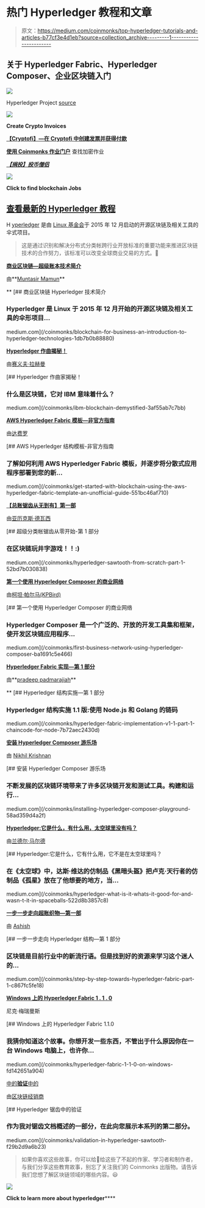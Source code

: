 # 热门 Hyperledger 教程和文章

> 原文：<https://medium.com/coinmonks/top-hyperledger-tutorials-and-articles-b77cf3e4d1eb?source=collection_archive---------1----------------------->

## 关于 Hyperledger Fabric、Hyperledger Composer、企业区块链入门

![](img/c2b5e993fb281c8864f46b459aab813d.png)

Hyperledger Project [source](https://www.cryptoninjas.net/2018/01/25/hyperledger-begins-2018-27-new-members/)

[![](img/8eb99069c498a3c388e6b629c28eb400.png)](https://cryptofi.co/)

**Create Crypto Invoices**

[**【Cryptofi】—在 Cryptofi 中创建发票并获得付款**](https://cryptofi.co/)

[**使用 Coinmonks 作业门户**](https://coinmonks.com/) 查找加密作业

[***【捐投】投币僧侣***](/coinmonks/monks-need-your-help-7440418d67ec)

[![](img/24325228c537a09e28d6e4d8a7d100b8.png)](https://coinmonks.com)

**Click to find blockchain Jobs**

## [查看最新的 Hyperledger 教程](https://medium.com/coinmonks/hyperledger/home)

H [yperledger](https://www.hyperledger.org) 是由 [Linux 基金会](http://www.linuxfoundation.org)于 2015 年 12 月启动的开源区块链及相关工具的伞式项目。

> 这是通过识别和解决分布式分类帐跨行业开放标准的重要功能来推进区块链技术的合作努力，该标准可以改变全球商业交易的方式。👏

[**商业区块链—超级账本技术简介**](/coinmonks/blockchain-for-business-an-introduction-to-hyperledger-technologies-1db7b0b88880)

由**[Muntasir Mamun](https://medium.com/u/160491778110?source=post_page-----b77cf3e4d1eb--------------------------------)**

**[](/coinmonks/blockchain-for-business-an-introduction-to-hyperledger-technologies-1db7b0b88880) [## 商业区块链 Hyperledger 技术简介

### Hyperledger 是 Linux 于 2015 年 12 月开始的开源区块链及相关工具的伞形项目…

medium.com](/coinmonks/blockchain-for-business-an-introduction-to-hyperledger-technologies-1db7b0b88880) 

[**Hyperledger 作曲揭秘！**](/coinmonks/ibm-blockchain-demystified-3af55ab7c7bb)

由[赛义夫·拉赫曼](https://medium.com/u/7be3008b373a?source=post_page-----b77cf3e4d1eb--------------------------------)

[](/coinmonks/ibm-blockchain-demystified-3af55ab7c7bb) [## Hyperledger 作曲家揭秘！

### 什么是区块链，它对 IBM 意味着什么？

medium.com](/coinmonks/ibm-blockchain-demystified-3af55ab7c7bb) 

[**AWS Hyperledger Fabric 模板—非官方指南**](/coinmonks/get-started-with-blockchain-using-the-aws-hyperledger-fabric-template-an-unofficial-guide-551bc46af710)

由[达费罗](https://medium.com/u/87346ec38875?source=post_page-----b77cf3e4d1eb--------------------------------)

[](/coinmonks/get-started-with-blockchain-using-the-aws-hyperledger-fabric-template-an-unofficial-guide-551bc46af710) [## AWS Hyperledger 结构模板-非官方指南

### 了解如何利用 AWS Hyperledger Fabric 模板，并逐步将分散式应用程序部署到您的新…

medium.com](/coinmonks/get-started-with-blockchain-using-the-aws-hyperledger-fabric-template-an-unofficial-guide-551bc46af710) 

[**【总账锯齿从无到有】第一部**](/coinmonks/hyperledger-sawtooth-from-scratch-part-1-52bd7b030838)

由[亚历克斯·德瓦西](https://medium.com/u/5ed5c820da12?source=post_page-----b77cf3e4d1eb--------------------------------)

[](/coinmonks/hyperledger-sawtooth-from-scratch-part-1-52bd7b030838) [## 超级分类帐锯齿从零开始-第 1 部分

### 在区块链玩井字游戏！！:)

medium.com](/coinmonks/hyperledger-sawtooth-from-scratch-part-1-52bd7b030838) 

[**第一个使用 Hyperledger Composer 的商业网络**](/coinmonks/first-business-network-using-hyperledger-composer-ba1691c5e466)

由[柯坦·帕尔马(KPBird)](https://medium.com/u/e2ce4190473?source=post_page-----b77cf3e4d1eb--------------------------------)

[](/coinmonks/first-business-network-using-hyperledger-composer-ba1691c5e466) [## 第一个使用 Hyperledger Composer 的商业网络

### Hyperledger Composer 是一个广泛的、开放的开发工具集和框架，使开发区块链应用程序…

medium.com](/coinmonks/first-business-network-using-hyperledger-composer-ba1691c5e466) 

[**Hyperledger Fabric 实现—第 1 部分**](/coinmonks/hyperledger-fabric-implementation-v1-1-part-1-chaincode-for-node-7b72aec2430d)

由**[pradeep padmarajiah](https://medium.com/u/2130e519c34?source=post_page-----b77cf3e4d1eb--------------------------------)**

**[](/coinmonks/hyperledger-fabric-implementation-v1-1-part-1-chaincode-for-node-7b72aec2430d) [## Hyperledger 结构实施—第 1 部分

### Hyperledger 结构实施 1.1 版:使用 Node.js 和 Golang 的链码

medium.com](/coinmonks/hyperledger-fabric-implementation-v1-1-part-1-chaincode-for-node-7b72aec2430d) 

[**安装 Hyperledger Composer 游乐场**](/coinmonks/installing-hyperledger-composer-playground-58ad359d4a2f)

由 [Nikhil Krishnan](https://medium.com/u/b4dc163bacbb?source=post_page-----b77cf3e4d1eb--------------------------------)

[](/coinmonks/installing-hyperledger-composer-playground-58ad359d4a2f) [## 安装 Hyperledger Composer 游乐场

### 不断发展的区块链环境带来了许多区块链开发和测试工具。构建和运行…

medium.com](/coinmonks/installing-hyperledger-composer-playground-58ad359d4a2f) 

[**Hyperledger:它是什么，有什么用，太空球里没有吗？**](/coinmonks/hyperledger-what-is-it-whats-it-good-for-and-wasn-t-it-in-spaceballs-522d8b3857c8)

由[兰德尔·马尔德](https://medium.com/u/4d6518c9f2ab?source=post_page-----b77cf3e4d1eb--------------------------------)

[](/coinmonks/hyperledger-what-is-it-whats-it-good-for-and-wasn-t-it-in-spaceballs-522d8b3857c8) [## Hyperledger:它是什么，它有什么用，它不是在太空球里吗？

### 在《太空球》中，达斯·维达的仿制品《黑暗头盔》把卢克·天行者的仿制品《孤星》放在了他想要的地方，当…

medium.com](/coinmonks/hyperledger-what-is-it-whats-it-good-for-and-wasn-t-it-in-spaceballs-522d8b3857c8) 

[**一步一步走向超账织物—第一部**](/coinmonks/step-by-step-towards-hyperledger-fabric-part-1-c867fc5fe18)

由 [Ashish](https://medium.com/u/8e5a775b68fd?source=post_page-----b77cf3e4d1eb--------------------------------)

[](/coinmonks/step-by-step-towards-hyperledger-fabric-part-1-c867fc5fe18) [## 一步一步走向 Hyperledger 结构—第 1 部分

### 区块链是目前行业中的新流行语。但是找到好的资源来学习这个迷人的…

medium.com](/coinmonks/step-by-step-towards-hyperledger-fabric-part-1-c867fc5fe18) 

[**Windows 上的 Hyperledger Fabric 1 . 1 . 0**](/coinmonks/hyperledger-fabric-1-1-0-on-windows-fd142651a904)

尼克·梅瑞曼斯

[](/coinmonks/hyperledger-fabric-1-1-0-on-windows-fd142651a904) [## Windows 上的 Hyperledger Fabric 1.1.0

### 我猜你知道这个故事。你想开发一些东西，不管出于什么原因你在一台 Windows 电脑上，也许你…

medium.com](/coinmonks/hyperledger-fabric-1-1-0-on-windows-fd142651a904) 

[中的**验证**中的](/coinmonks/validation-in-hyperledger-sawtooth-f29b2d9a6b23)

由[区块链经销商](https://medium.com/u/4302c322eb19?source=post_page-----b77cf3e4d1eb--------------------------------)

[](/coinmonks/validation-in-hyperledger-sawtooth-f29b2d9a6b23) [## Hyperledger 锯齿中的验证

### 作为我对锯齿文档概述的一部分，在此向您展示本系列的第二部分。

medium.com](/coinmonks/validation-in-hyperledger-sawtooth-f29b2d9a6b23) 

> 如果你喜欢这些故事，你可以给👏给这些了不起的作家、学习者和制作者，与我们分享这些教育故事，别忘了关注我们的 Coinmonks 出版物。请告诉我们您想了解区块链领域的哪些内容。😃

[![](img/52effad9360d66adebc122ebba726352.png)](https://medium.com/coinmonks/hyperledger/home)

**Click to learn more about hyperledger******